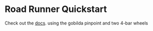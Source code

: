 # Road Runner Quickstart

Check out the [docs](https://rr.brott.dev/docs/v1-0/tuning/).
using the gobilda pinpoint and two 4-bar wheels
